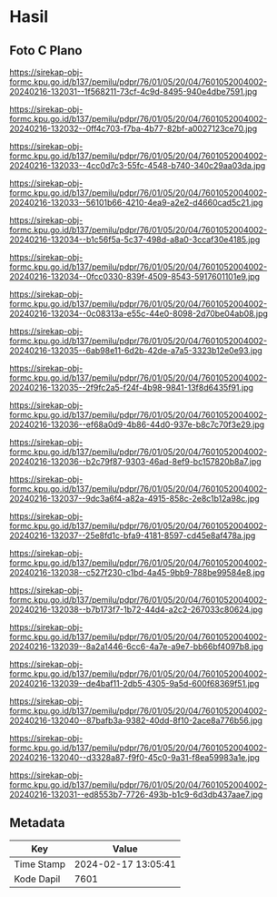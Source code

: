 # Hasil

## Foto C Plano

https://sirekap-obj-formc.kpu.go.id/b137/pemilu/pdpr/76/01/05/20/04/7601052004002-20240216-132031--1f568211-73cf-4c9d-8495-940e4dbe7591.jpg

https://sirekap-obj-formc.kpu.go.id/b137/pemilu/pdpr/76/01/05/20/04/7601052004002-20240216-132032--0ff4c703-f7ba-4b77-82bf-a0027123ce70.jpg

https://sirekap-obj-formc.kpu.go.id/b137/pemilu/pdpr/76/01/05/20/04/7601052004002-20240216-132033--4cc0d7c3-55fc-4548-b740-340c29aa03da.jpg

https://sirekap-obj-formc.kpu.go.id/b137/pemilu/pdpr/76/01/05/20/04/7601052004002-20240216-132033--56101b66-4210-4ea9-a2e2-d4660cad5c21.jpg

https://sirekap-obj-formc.kpu.go.id/b137/pemilu/pdpr/76/01/05/20/04/7601052004002-20240216-132034--b1c56f5a-5c37-498d-a8a0-3ccaf30e4185.jpg

https://sirekap-obj-formc.kpu.go.id/b137/pemilu/pdpr/76/01/05/20/04/7601052004002-20240216-132034--0fcc0330-839f-4509-8543-5917601101e9.jpg

https://sirekap-obj-formc.kpu.go.id/b137/pemilu/pdpr/76/01/05/20/04/7601052004002-20240216-132034--0c08313a-e55c-44e0-8098-2d70be04ab08.jpg

https://sirekap-obj-formc.kpu.go.id/b137/pemilu/pdpr/76/01/05/20/04/7601052004002-20240216-132035--6ab98e11-6d2b-42de-a7a5-3323b12e0e93.jpg

https://sirekap-obj-formc.kpu.go.id/b137/pemilu/pdpr/76/01/05/20/04/7601052004002-20240216-132035--2f9fc2a5-f24f-4b98-9841-13f8d6435f91.jpg

https://sirekap-obj-formc.kpu.go.id/b137/pemilu/pdpr/76/01/05/20/04/7601052004002-20240216-132036--ef68a0d9-4b86-44d0-937e-b8c7c70f3e29.jpg

https://sirekap-obj-formc.kpu.go.id/b137/pemilu/pdpr/76/01/05/20/04/7601052004002-20240216-132036--b2c79f87-9303-46ad-8ef9-bc157820b8a7.jpg

https://sirekap-obj-formc.kpu.go.id/b137/pemilu/pdpr/76/01/05/20/04/7601052004002-20240216-132037--9dc3a6f4-a82a-4915-858c-2e8c1b12a98c.jpg

https://sirekap-obj-formc.kpu.go.id/b137/pemilu/pdpr/76/01/05/20/04/7601052004002-20240216-132037--25e8fd1c-bfa9-4181-8597-cd45e8af478a.jpg

https://sirekap-obj-formc.kpu.go.id/b137/pemilu/pdpr/76/01/05/20/04/7601052004002-20240216-132038--c527f230-c1bd-4a45-9bb9-788be99584e8.jpg

https://sirekap-obj-formc.kpu.go.id/b137/pemilu/pdpr/76/01/05/20/04/7601052004002-20240216-132038--b7b173f7-1b72-44d4-a2c2-267033c80624.jpg

https://sirekap-obj-formc.kpu.go.id/b137/pemilu/pdpr/76/01/05/20/04/7601052004002-20240216-132039--8a2a1446-6cc6-4a7e-a9e7-bb66bf4097b8.jpg

https://sirekap-obj-formc.kpu.go.id/b137/pemilu/pdpr/76/01/05/20/04/7601052004002-20240216-132039--de4baf11-2db5-4305-9a5d-600f68369f51.jpg

https://sirekap-obj-formc.kpu.go.id/b137/pemilu/pdpr/76/01/05/20/04/7601052004002-20240216-132040--87bafb3a-9382-40dd-8f10-2ace8a776b56.jpg

https://sirekap-obj-formc.kpu.go.id/b137/pemilu/pdpr/76/01/05/20/04/7601052004002-20240216-132040--d3328a87-f9f0-45c0-9a31-f8ea59983a1e.jpg

https://sirekap-obj-formc.kpu.go.id/b137/pemilu/pdpr/76/01/05/20/04/7601052004002-20240216-132031--ed8553b7-7726-493b-b1c9-6d3db437aae7.jpg


## Metadata

| Key        | Value               |
| ---------- | ------------------- |
| Time Stamp | 2024-02-17 13:05:41 |
| Kode Dapil | 7601                |



